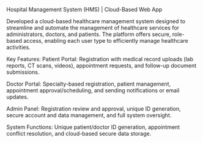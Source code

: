 Hospital Management System (HMS) | Cloud-Based Web App

Developed a cloud-based healthcare management system designed to streamline and automate the management of healthcare services for administrators, doctors, and patients. The platform offers secure, role-based access, enabling each user type to efficiently manage healthcare activities.

Key Features:
Patient Portal: Registration with medical record uploads (lab reports, CT scans, videos), appointment requests, and follow-up document submissions.

Doctor Portal: Specialty-based registration, patient management, appointment approval/scheduling, and sending notifications or email updates.

Admin Panel: Registration review and approval, unique ID generation, secure account and data management, and full system oversight.

System Functions: Unique patient/doctor ID generation, appointment conflict resolution, and cloud-based secure data storage.
